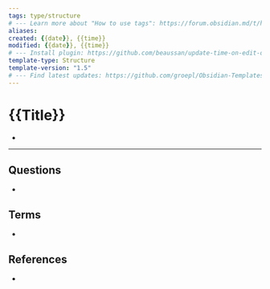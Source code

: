 ```yaml
---
tags: type/structure
# --- Learn more about "How to use tags": https://forum.obsidian.md/t/how-to-use-tags/
aliases: 
created: {{date}}, {{time}}
modified: {{date}}, {{time}}
# --- Install plugin: https://github.com/beaussan/update-time-on-edit-obsidian
template-type: Structure
template-version: "1.5"
# --- Find latest updates: https://github.com/groepl/Obsidian-Templates
---
```


# {{Title}}

<!-- Main STRUCTURE of my content -->
- 


---
## Questions
<!-- What remains for you to consider? --> 
- 


## Terms
<!-- Links to definition pages -->
- 


## References
<!-- Links to pages not referenced in the content -->
- 


